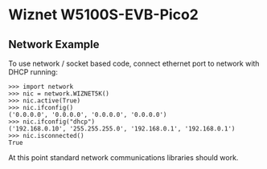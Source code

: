 # Wiznet W5100S-EVB-Pico2

## Network Example

To use network / socket based code, connect ethernet port to network with DHCP running:

```
>>> import network
>>> nic = network.WIZNET5K()
>>> nic.active(True)
>>> nic.ifconfig()
('0.0.0.0', '0.0.0.0', '0.0.0.0', '0.0.0.0')
>>> nic.ifconfig("dhcp")
('192.168.0.10', '255.255.255.0', '192.168.0.1', '192.168.0.1')
>>> nic.isconnected()
True
```
At this point standard network communications libraries should work.
